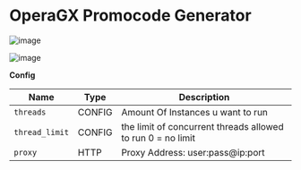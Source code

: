 # OperaGX Promocode Generator

![image](https://github.com/YABOIpy/OperaGX-Promo-creator/assets/110062350/d38ff301-c940-4334-b294-e93fcf12b8e4)

![image](https://github.com/YABOIpy/OperaGX-Promo-creator/assets/110062350/9aa72a00-d7f1-41d1-9294-91cb9b6dffad)

**Config**

| Name | Type | Description | 
| ---  | ---  | ---         |
| `threads` | CONFIG | Amount Of Instances u want to run
| `thread_limit` | CONFIG | the limit of concurrent threads allowed to run 0 = no limit
| `proxy` | HTTP | Proxy Address: user:pass@ip:port
